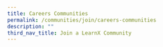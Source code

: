 ```yaml
---
title: Careers Communities
permalink: /communities/join/careers-communities
description: ""
third_nav_title: Join a LearnX Community
---
```

